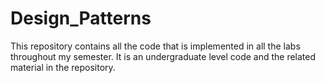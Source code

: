 # Design_Patterns
This repository contains all the code that is implemented in all the labs throughout my semester. It is an undergraduate level code and the related material in the repository.
